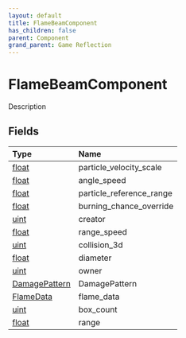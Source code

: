 ```yaml
---
layout: default
title: FlameBeamComponent
has_children: false
parent: Component
grand_parent: Game Reflection
---
```

# FlameBeamComponent
Description 

## Fields

| Type | Name |
|:-------------|:--------------|
| [float](/docs/game-reflection/components/float) | particle_velocity_scale |
| [float](/docs/game-reflection/components/float) | angle_speed |
| [float](/docs/game-reflection/components/float) | particle_reference_range |
| [float](/docs/game-reflection/components/float) | burning_chance_override |
| [uint](/docs/game-reflection/components/uint) | creator |
| [float](/docs/game-reflection/components/float) | range_speed |
| [uint](/docs/game-reflection/components/uint) | collision_3d |
| [float](/docs/game-reflection/components/float) | diameter |
| [uint](/docs/game-reflection/components/uint) | owner |
| [DamagePattern](/docs/game-reflection/classes/damage_pattern) | DamagePattern |
| [FlameData](/docs/game-reflection/classes/flame_data) | flame_data |
| [uint](/docs/game-reflection/components/uint) | box_count |
| [float](/docs/game-reflection/components/float) | range |

